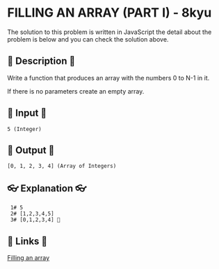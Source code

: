 # FILLING AN ARRAY (PART I) - 8kyu

The solution to this problem is written in JavaScript the detail about the problem is below and you can check the solution above.

## 💬 Description 💬

Write a function that produces an array with the numbers 0 to N-1 in it.

If there is no parameters create an empty array.

## 🥚 Input 🥚

```
5 (Integer)
```

## 🐣 Output 🐣

```
[0, 1, 2, 3, 4] (Array of Integers)
```

## 👓 Explanation 👓

```
 1# 5
 2# [1,2,3,4,5]
 3# [0,1,2,3,4] 🎉
```

## 🔗 Links 🔗

[Filling an array](https://www.codewars.com/kata/571d42206414b103dc0006a1)
